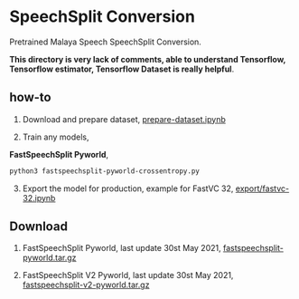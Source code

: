 # SpeechSplit Conversion

Pretrained Malaya Speech SpeechSplit Conversion.

**This directory is very lack of comments, able to understand Tensorflow, Tensorflow estimator, Tensorflow Dataset is really helpful**.

## how-to

1. Download and prepare dataset, [prepare-dataset.ipynb](prepare-dataset.ipynb)

2. Train any models,

**FastSpeechSplit Pyworld**,

```bash
python3 fastspeechsplit-pyworld-crossentropy.py
```

3. Export the model for production, example for FastVC 32, [export/fastvc-32.ipynb](export/fastvc-32.ipynb)

## Download

1. FastSpeechSplit Pyworld, last update 30st May 2021, [fastspeechsplit-pyworld.tar.gz](https://f000.backblazeb2.com/file/malaya-speech-model/pretrained/fastspeechsplit-pyworld.tar.gz)

2. FastSpeechSplit V2 Pyworld, last update 30st May 2021, [fastspeechsplit-v2-pyworld.tar.gz](https://f000.backblazeb2.com/file/malaya-speech-model/pretrained/fastspeechsplit-v2-pyworld.tar.gz)
